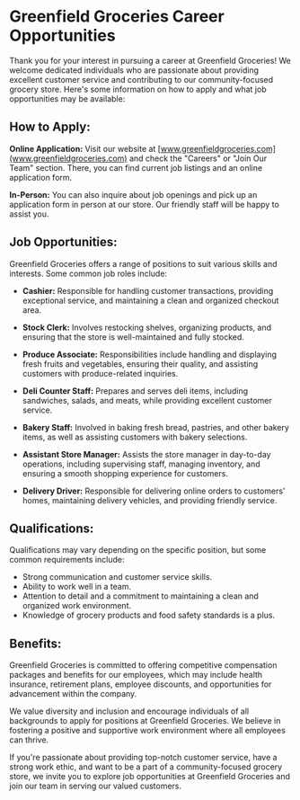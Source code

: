 # Greenfield Groceries Career Opportunities

Thank you for your interest in pursuing a career at Greenfield Groceries! We welcome dedicated individuals who are passionate about providing excellent customer service and contributing to our community-focused grocery store. Here's some information on how to apply and what job opportunities may be available:

## How to Apply:

**Online Application:** Visit our website at [www.greenfieldgroceries.com](www.greenfieldgroceries.com) and check the "Careers" or "Join Our Team" section. There, you can find current job listings and an online application form.

**In-Person:** You can also inquire about job openings and pick up an application form in person at our store. Our friendly staff will be happy to assist you.

## Job Opportunities:

Greenfield Groceries offers a range of positions to suit various skills and interests. Some common job roles include:

- **Cashier:** Responsible for handling customer transactions, providing exceptional service, and maintaining a clean and organized checkout area.

- **Stock Clerk:** Involves restocking shelves, organizing products, and ensuring that the store is well-maintained and fully stocked.

- **Produce Associate:** Responsibilities include handling and displaying fresh fruits and vegetables, ensuring their quality, and assisting customers with produce-related inquiries.

- **Deli Counter Staff:** Prepares and serves deli items, including sandwiches, salads, and meats, while providing excellent customer service.

- **Bakery Staff:** Involved in baking fresh bread, pastries, and other bakery items, as well as assisting customers with bakery selections.

- **Assistant Store Manager:** Assists the store manager in day-to-day operations, including supervising staff, managing inventory, and ensuring a smooth shopping experience for customers.

- **Delivery Driver:** Responsible for delivering online orders to customers' homes, maintaining delivery vehicles, and providing friendly service.

## Qualifications:

Qualifications may vary depending on the specific position, but some common requirements include:

- Strong communication and customer service skills.
- Ability to work well in a team.
- Attention to detail and a commitment to maintaining a clean and organized work environment.
- Knowledge of grocery products and food safety standards is a plus.

## Benefits:

Greenfield Groceries is committed to offering competitive compensation packages and benefits for our employees, which may include health insurance, retirement plans, employee discounts, and opportunities for advancement within the company.

We value diversity and inclusion and encourage individuals of all backgrounds to apply for positions at Greenfield Groceries. We believe in fostering a positive and supportive work environment where all employees can thrive.

If you're passionate about providing top-notch customer service, have a strong work ethic, and want to be a part of a community-focused grocery store, we invite you to explore job opportunities at Greenfield Groceries and join our team in serving our valued customers.
